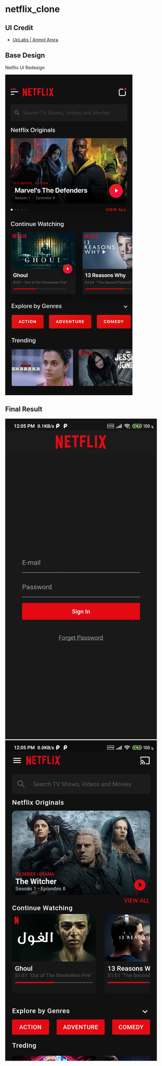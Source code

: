 # netflix_clone

## UI Credit
- [UpLabs | Anmol Arora](https://www.uplabs.com/posts/netflix-redesign-mobile-app-uplabs-design-challenge)

## Base Design

Netflix UI Redesign

![UI](https://raw.githubusercontent.com/imjonasr/netflix_clone/master/git_images/ui.png)

## Final Result
![Login](https://raw.githubusercontent.com/imjonasr/netflix_clone/master/git_images/login.jpg)
![Home](https://raw.githubusercontent.com/imjonasr/netflix_clone/master/git_images/home.jpg)